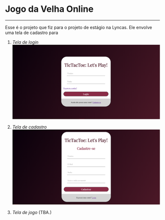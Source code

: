 # Jogo da Velha Online
<hr>

Esse é o projeto que fiz para o projeto de estágio na Lyncas. Ele envolve uma tela de cadastro para 

1. *Tela de login*
![tela de login](login.png "Tela de Login")

1. *Tela de cadastro*
![tela de login](cadastro.png "Tela de Cadastro")

2. *Tela de jogo*
(TBA.)